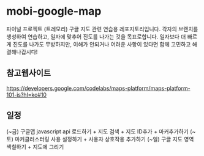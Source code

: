 # mobi-google-map
파이널 프로젝트 (트레모리) 구글 지도 관련 연습용 레포지토리입니다.
각자의 브랜치를 생성하여 연습하고, 일자에 맞추어 진도를 나가는 것을 목표로합니다.
일자보다 더 빠르게 진도를 나가도 무방하지만, 이해가 안되거나 어려운 사항이 있다면 함께 고민하고 해결해나갑시다!

## 참고웹사이트 
https://developers.google.com/codelabs/maps-platform/maps-platform-101-js?hl=ko#10

## 일정

(~금) 구글맵 javascript api 로드하기 + 지도 검색 + 지도 ID추가 + 마커추가하기
(~토) 마커클러스터링 사용 설정하기 + 사용자 상호작용 추가하기 
(~일) 구글 지도 영역 색칠하기 + 지도에 그리기  

